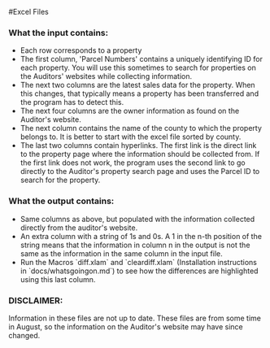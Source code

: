 #Excel Files

<h3> What the input contains: </h3>

<ul>
  <li> Each row corresponds to a property </li>
  <li> The first column, 'Parcel Numbers' contains a uniquely identifying ID for each property. You will use this sometimes to search for properties on the Auditors' websites while collecting information. </li>
  <li> The next two columns are the latest sales data for the property. When this changes, that typically means a property has been transferred and the program has to detect this. </li>
  <li> The next four columns are the owner information as found on the Auditor's website. </li>
  <li> The next column contains the name of the county to which the property belongs to. It is better to start with the excel file sorted by county. </li>
  <li> The last two columns contain hyperlinks. The first link is the direct link to the property page where the information should be collected from. If the first link does not work, the program uses the second link to go directly to the Auditor's property search page and uses the Parcel ID to search for the property. </li>
</ul>  

<h3> What the output contains: </h3>
<ul>
  <li> Same columns as above, but populated with the information collected directly from the auditor's website. </li>
  <li> An extra column with a string of 1s and 0s. A 1 in the n-th position of the string means that the information in column n in the output is not the same as the information in the same column in the input file. </li>
  <li> Run the Macros `diff.xlam` and `cleardiff.xlam` (Installation instructions in `docs/whatsgoingon.md`) to see how the differences are highlighted using this last column. </li>
</ul>

 <h3> DISCLAIMER: </h3> Information in these files are not up to date. These files are from some time in August, so the information on the Auditor's website may have since changed. 
